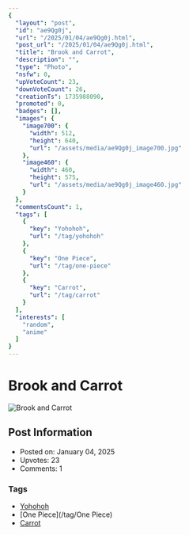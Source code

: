 ```yaml
---
{
  "layout": "post",
  "id": "ae9Qg0j",
  "url": "/2025/01/04/ae9Qg0j.html",
  "post_url": "/2025/01/04/ae9Qg0j.html",
  "title": "Brook and Carrot",
  "description": "",
  "type": "Photo",
  "nsfw": 0,
  "upVoteCount": 23,
  "downVoteCount": 26,
  "creationTs": 1735988090,
  "promoted": 0,
  "badges": [],
  "images": {
    "image700": {
      "width": 512,
      "height": 640,
      "url": "/assets/media/ae9Qg0j_image700.jpg"
    },
    "image460": {
      "width": 460,
      "height": 575,
      "url": "/assets/media/ae9Qg0j_image460.jpg"
    }
  },
  "commentsCount": 1,
  "tags": [
    {
      "key": "Yohohoh",
      "url": "/tag/yohohoh"
    },
    {
      "key": "One Piece",
      "url": "/tag/one-piece"
    },
    {
      "key": "Carrot",
      "url": "/tag/carrot"
    }
  ],
  "interests": [
    "random",
    "anime"
  ]
}
---
```


# Brook and Carrot

![Brook and Carrot](/assets/media/ae9Qg0j_image700.jpg)

## Post Information

- Posted on: January 04, 2025
- Upvotes: 23
- Comments: 1

### Tags

- [Yohohoh](/tag/Yohohoh)
- [One Piece](/tag/One Piece)
- [Carrot](/tag/Carrot)
